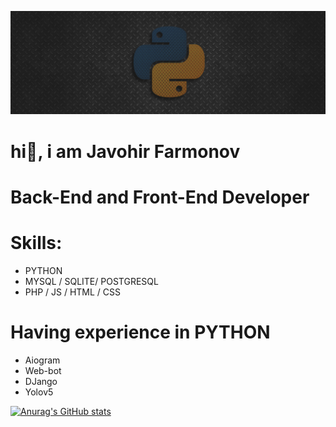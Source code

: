 ![Design and Development](https://github.com/JavaDeveloper007/javadevoloper/blob/main/pydonts-thumbnail.png)

# hi👋, i am  Javohir Farmonov
# Back-End and Front-End Developer

# Skills:
* PYTHON
* MYSQL / SQLITE/ POSTGRESQL 
* PHP / JS / HTML / CSS

# Having experience in PYTHON 
* Aiogram
* Web-bot
* DJango
* Yolov5


[![Anurag's GitHub stats](https://github-readme-stats.vercel.app/api?username=JavaDeveloper007)](https://github.com/anuraghazra/github-readme-stats)
